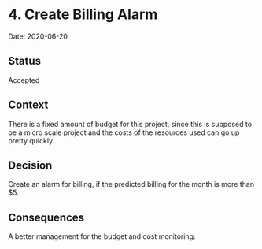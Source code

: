 # 4. Create Billing Alarm

Date: 2020-06-20

## Status

Accepted

## Context

There is a fixed amount of budget for this project, since this is supposed to be a micro scale project
and the costs of the resources used can go up pretty quickly.

## Decision

Create an alarm for billing, if the predicted billing for the month is more than $5.

## Consequences

A better management for the budget and cost monitoring.
